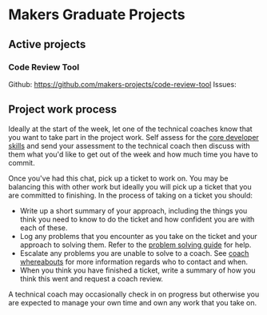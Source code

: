 # Makers Graduate Projects

## Active projects

### Code Review Tool
Github: https://github.com/makers-projects/code-review-tool
Issues: 

## Project work process

Ideally at the start of the week, let one of the technical coaches know that you want to take part in the project work. Self assess for the [core developer skills](https://github.com/makers-projects/guide/skills) and send your assessment to the technical coach then discuss with them what you'd like to get out of the week and how much time you have to commit.

Once you've had this chat, pick up a ticket to work on. You may be balancing this with other work but ideally you will pick up a ticket that you are committed to finishing. In the process of taking on a ticket you should:

- Write up a short summary of your approach, including the things you think you need to know to do the ticket and how confident you are with each of these. 
- Log any problems that you encounter as you take on the ticket and your approach to solving them. Refer to the [problem solving guide](https://github.com/makers-projects/guide/skills/problem-solving) for help.
- Escalate any problems you are unable to solve to a coach. See [coach whereabouts](https://github.com/makers-projects/coach-whereabouts.md) for more information regards who to contact and when.
- When you think you have finished a ticket, write a summary of how you think this went and request a coach review.

A technical coach may occasionally check in on progress but otherwise you are expected to manage your own time and own any work that you take on.